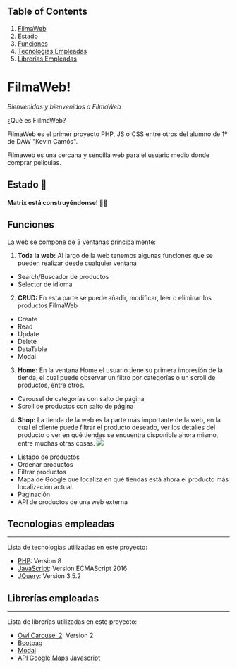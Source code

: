 

## Table of Contents
1. [FilmaWeb](#FilmaWeb)
2. [Estado](#Estado)
3. [Funciones](#Funciones)
4. [Tecnologías Empleadas](#Tecnologías-empleadas)
5. [Librerías Empleadas](#Librerías-empleadas)

# FilmaWeb!

_Bienvenidas y bienvenidos a FilmaWeb_ 

¿Qué es FiilmaWeb? 

FilmaWeb es el primer proyecto PHP, JS o CSS entre otros del alumno de 1º de DAW "Kevin Camós".

Filmaweb es una cercana y sencilla web para el usuario medio donde comprar películas. 

## Estado 👾

#### Matrix está construyéndonse! 👨‍💻


## Funciones

La web se compone de 3 ventanas principalmente:


1. __Toda la web:__ 
Al largo de la web tenemos algunas funciones que se pueden realizar desde cualquier ventana
  * Search/Buscador de productos
  * Selector de idioma
  
2. __CRUD:__ 
En esta parte se puede añadir, modificar, leer o eliminar los productos FilmaWeb
  * Create
  * Read
  * Update
  * Delete
  * DataTable
  * Modal


3. __Home:__ 
En la ventana Home el usuario tiene su primera impresión de la tienda, el cual puede observar un filtro por categorías o un scroll de productos, entre otros.
  * Carousel de categorías con salto de página
  * Scroll de productos con salto de página
4. __Shop:__ 
La tienda de la web es la parte más importante de la web, en la cual el cliente puede filtrar el producto deseado, ver los detalles del producto o ver en qué tiendas se encuentra disponible ahora mismo, entre muchas otras cosas.
![](filesREADME/short.gif)

  * Listado de productos
  * Ordenar productos
  * Filtrar productos
  * Mapa de Google que localiza en qué tiendas está ahora el producto más localización actual. 
  * Paginación
  * API de productos de una web externa






## Tecnologías empleadas
***
Lista de tecnologías utilizadas en este proyecto:
* [PHP](https://www.php.net/manual/es/intro-whatis.php): Version 8
* [JavaScript](https://developer.mozilla.org/es/docs/Web/JavaScript): Version ECMAScript 2016
* [JQuery](https://jquery.com/): Version 3.5.2

## Librerías empleadas
***
Lista de librerías utilizadas en este proyecto:
* [Owl Carousel 2](https://github.com/OwlCarousel2/OwlCarousel2): Version 2
* [Bootpag](https://github.com/botmonster/jquery-bootpag)
* [Modal](https://jquery.com/)
* [API Google Maps Javascript](https://developers.google.com/maps/documentation/javascript/overview?utm_source=google&utm_medium=cpc&utm_campaign=FY18-Q2-global-demandgen-paidsearchonnetworkhouseads-cs-maps_contactsal_saf&utm_content=text-ad-none-none-DEV_c-CRE_432247684706-ADGP_Hybrid%20%7C%20AW%20SEM%20%7C%20BKWS%20~%20Brand%20%7C%20BMM%20%7C%20Google%20Maps%20Javascript%20API-KWID_43700053307523945-aud-559916008220%3Akwd-341556983684-userloc_20297&utm_term=KW_%2Bmaps%20%2Bjavascript%20%2Bapi-ST_%2Bmaps%20%2Bjavascript%20%2Bapi&gclid=CjwKCAiAm-2BBhANEiwAe7eyFNz-sz73jZyJLvbtR5R80suEJs_TX9BHDKSXlRwucwJV_7L83bKthhoCePcQAvD_BwE)

